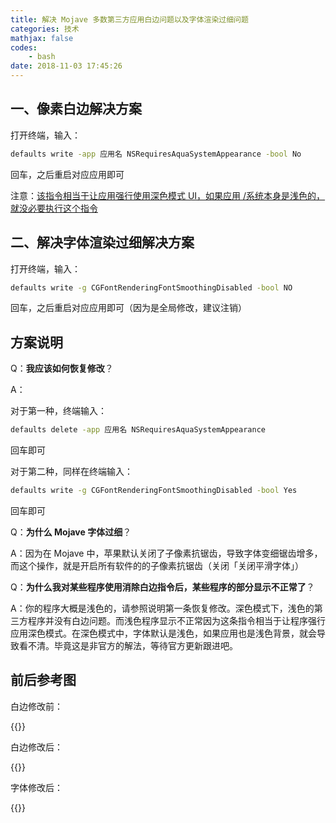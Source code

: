 ```yaml
---
title: 解决 Mojave 多数第三方应用白边问题以及字体渲染过细问题
categories: 技术
mathjax: false
codes:
    - bash
date: 2018-11-03 17:45:26
---
```


## 一、像素白边解决方案

打开终端，输入：
```bash
defaults write -app 应用名 NSRequiresAquaSystemAppearance -bool No
```
回车，之后重启对应应用即可

注意：<u>该指令相当于让应用强行使用深色模式 UI，如果应用 /系统本身是浅色的，就没必要执行这个指令</u>


## 二、解决字体渲染过细解决方案
打开终端，输入：
```bash
defaults write -g CGFontRenderingFontSmoothingDisabled -bool NO
```
回车，之后重启对应应用即可（因为是全局修改，建议注销）

## 方案说明

Q：**我应该如何恢复修改**？

A：

对于第一种，终端输入：
```bash
defaults delete -app 应用名 NSRequiresAquaSystemAppearance
```
回车即可

对于第二种，同样在终端输入：
```bash
defaults write -g CGFontRenderingFontSmoothingDisabled -bool Yes
```
回车即可

Q：**为什么 Mojave 字体过细**？

A：因为在 Mojave 中，苹果默认关闭了子像素抗锯齿，导致字体变细锯齿增多，而这个操作，就是开启所有软件的的子像素抗锯齿（关闭「关闭平滑字体」）

Q：**为什么我对某些程序使用消除白边指令后，某些程序的部分显示不正常了**？

A：你的程序大概是浅色的，请参照说明第一条恢复修改。深色模式下，浅色的第三方程序并没有白边问题。而浅色程序显示不正常因为这条指令相当于让程序强行应用深色模式。在深色模式中，字体默认是浅色，如果应用也是浅色背景，就会导致看不清。毕竟这是非官方的解法，等待官方更新跟进吧。

## 前后参考图

白边修改前：

{{<img src="https://ws1.sinaimg.cn/large/006tNbRwly1fvly1pnepaj31kw0b2qfb.jpg" alt="">}}

白边修改后：

{{<img src="https://ws1.sinaimg.cn/large/006tNbRwly1fvly192tnkj31kw0a7gtn.jpg" alt="">}}

字体修改后：

{{<img src="https://ws3.sinaimg.cn/large/006tNbRwly1fvly3bcg6wj31kw0hvq7p.jpg" alt="">}}
